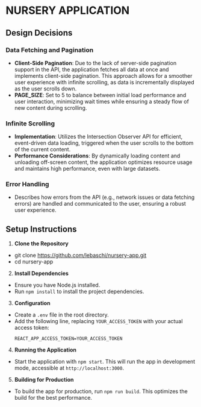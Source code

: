 # NURSERY APPLICATION

## Design Decisions

### Data Fetching and Pagination
- **Client-Side Pagination**: Due to the lack of server-side pagination support in the API, the application fetches all data at once and implements client-side pagination. This approach allows for a smoother user experience with infinite scrolling, as data is incrementally displayed as the user scrolls down.
- **PAGE_SIZE**: Set to 5 to balance between initial load performance and user interaction, minimizing wait times while ensuring a steady flow of new content during scrolling.

### Infinite Scrolling
- **Implementation**: Utilizes the Intersection Observer API for efficient, event-driven data loading, triggered when the user scrolls to the bottom of the current content.
- **Performance Considerations**: By dynamically loading content and unloading off-screen content, the application optimizes resource usage and maintains high performance, even with large datasets.

### Error Handling
- Describes how errors from the API (e.g., network issues or data fetching errors) are handled and communicated to the user, ensuring a robust user experience.

## Setup Instructions

1. **Clone the Repository**
- git clone https://github.com/lebaschi/nursery-app.git
- cd nursery-app


2. **Install Dependencies**
- Ensure you have Node.js installed.
- Run `npm install` to install the project dependencies.

3. **Configuration**
- Create a `.env` file in the root directory.
- Add the following line, replacing `YOUR_ACCESS_TOKEN` with your actual access token:
  ```
  REACT_APP_ACCESS_TOKEN=YOUR_ACCESS_TOKEN
  ```

4. **Running the Application**
- Start the application with `npm start`. This will run the app in development mode, accessible at `http://localhost:3000`.

5. **Building for Production**
- To build the app for production, run `npm run build`. This optimizes the build for the best performance.





